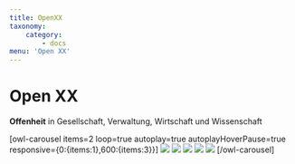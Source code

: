 ```yaml
---
title: OpenXX
taxonomy:
    category:
        - docs
menu: 'Open XX'
---
```

# Open XX

**Offenheit** in Gesellschaft, Verwaltung, Wirtschaft und Wissenschaft

[owl-carousel items=2 loop=true autoplay=true autoplayHoverPause=true responsive={0:{items:1},600:{items:3}}]
![](https://youtu.be/rEB3Oti20CI)
![](https://www.opengeoedu.de/images/logo/oge.svg)
![](https://www.opengeoedu.de/images/logo/oge.svg)
![](https://www.opengeoedu.de/images/logo/oge.svg)
![](https://www.opengeoedu.de/images/logo/oge.svg)
[/owl-carousel]
